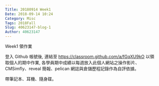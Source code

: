 ```yaml
---
Title: 20180914 Week1
Date: 2018-09-14 10:24
Category: Misc
Tags: 2018Fall
Slug: 40623147-blog-1
Author: 40623147
---
```

Week1 領作業

<!-- PELICAN_END_SUMMARY -->

登入 Github 帳號後, 連結至 https://classroom.github.com/a/fGqXU9kO 以領取個人的期中作業, 各學員期中成績以每週放入此個人網站之操作影片、CMSimfly、reveal 簡報、pelican 網誌與倉儲歷程記錄作為自評依據。

帶筆記本、耳機、隨身碟。